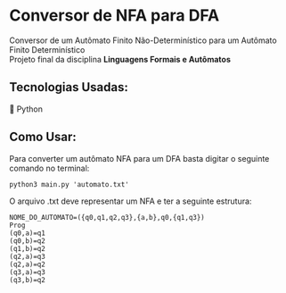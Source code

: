 # Conversor de NFA para DFA
Conversor de um Autômato Finito Não-Determinístico para um Autômato Finito Determinístico  
Projeto final da disciplina **Linguagens Formais e Autômatos**

## Tecnologias Usadas:
🔵 Python

## Como Usar:

Para converter um autômato NFA para um DFA basta digitar o seguinte comando no terminal:
```
python3 main.py 'automato.txt'
```
O arquivo .txt deve representar um NFA e ter a seguinte estrutura:

```
NOME_DO_AUTOMATO=({q0,q1,q2,q3},{a,b},q0,{q1,q3})
Prog
(q0,a)=q1
(q0,b)=q2
(q1,b)=q2
(q2,a)=q3
(q2,a)=q2
(q3,a)=q3
(q3,b)=q2
```
